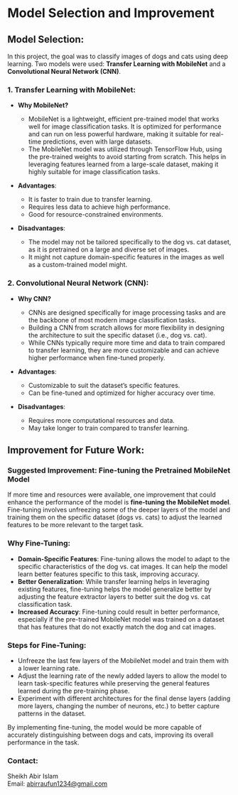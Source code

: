 # Model Selection and Improvement

## Model Selection:

In this project, the goal was to classify images of dogs and cats using deep learning. Two models were used: **Transfer Learning with MobileNet** and a **Convolutional Neural Network (CNN)**.

### 1. **Transfer Learning with MobileNet**:
   - **Why MobileNet?**
     - MobileNet is a lightweight, efficient pre-trained model that works well for image classification tasks. It is optimized for performance and can run on less powerful hardware, making it suitable for real-time predictions, even with large datasets.
     - The MobileNet model was utilized through TensorFlow Hub, using the pre-trained weights to avoid starting from scratch. This helps in leveraging features learned from a large-scale dataset, making it highly suitable for image classification tasks.

   - **Advantages**:
     - It is faster to train due to transfer learning.
     - Requires less data to achieve high performance.
     - Good for resource-constrained environments.

   - **Disadvantages**:
     - The model may not be tailored specifically to the dog vs. cat dataset, as it is pretrained on a large and diverse set of images.
     - It might not capture domain-specific features in the images as well as a custom-trained model might.

### 2. **Convolutional Neural Network (CNN)**:
   - **Why CNN?**
     - CNNs are designed specifically for image processing tasks and are the backbone of most modern image classification tasks.
     - Building a CNN from scratch allows for more flexibility in designing the architecture to suit the specific dataset (i.e., dog vs. cat).
     - While CNNs typically require more time and data to train compared to transfer learning, they are more customizable and can achieve higher performance when fine-tuned properly.

   - **Advantages**:
     - Customizable to suit the dataset’s specific features.
     - Can be fine-tuned and optimized for higher accuracy over time.

   - **Disadvantages**:
     - Requires more computational resources and data.
     - May take longer to train compared to transfer learning.

## Improvement for Future Work:

### Suggested Improvement: **Fine-tuning the Pretrained MobileNet Model**
If more time and resources were available, one improvement that could enhance the performance of the model is **fine-tuning the MobileNet model**. Fine-tuning involves unfreezing some of the deeper layers of the model and training them on the specific dataset (dogs vs. cats) to adjust the learned features to be more relevant to the target task.

### Why Fine-Tuning:
   - **Domain-Specific Features**: Fine-tuning allows the model to adapt to the specific characteristics of the dog vs. cat images. It can help the model learn better features specific to this task, improving accuracy.
   - **Better Generalization**: While transfer learning helps in leveraging existing features, fine-tuning helps the model generalize better by adjusting the feature extractor layers to better suit the dog vs. cat classification task.
   - **Increased Accuracy**: Fine-tuning could result in better performance, especially if the pre-trained MobileNet model was trained on a dataset that has features that do not exactly match the dog and cat images.

### Steps for Fine-Tuning:
   - Unfreeze the last few layers of the MobileNet model and train them with a lower learning rate.
   - Adjust the learning rate of the newly added layers to allow the model to learn task-specific features while preserving the general features learned during the pre-training phase.
   - Experiment with different architectures for the final dense layers (adding more layers, changing the number of neurons, etc.) to better capture patterns in the dataset.

By implementing fine-tuning, the model would be more capable of accurately distinguishing between dogs and cats, improving its overall performance in the task.

### Contact:
Sheikh Abir Islam  
Email: abirraufun1234@gmail.com
